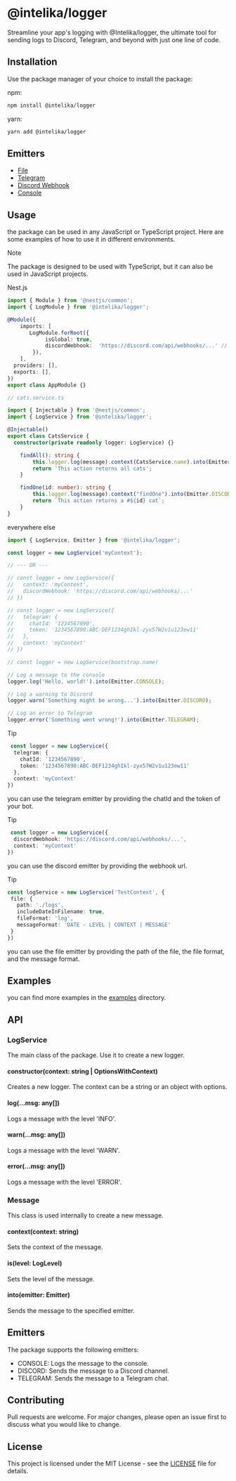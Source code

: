 
# @intelika/logger

Streamline your app's logging with @Intelika/logger, the ultimate tool for sending logs to Discord, Telegram, and beyond with just one line of code.


## Installation
Use the package manager of your choice to install the package:

npm:
```bash
npm install @intelika/logger
```
yarn:
```bash
yarn add @intelika/logger
```

## Emitters
- [File](./lib/log/emitters/file.emitter.ts)
- [Telegram](./lib/log/emitters/telegram.emitter.ts)
- [Discord Webhook](./lib/log/emitters/discord.emitter.ts)
- [Console](./lib/log/emitters/console.emitter.ts)

## Usage
the package can be used in any JavaScript or TypeScript project. Here are some examples of how to use it in different environments.

> [!NOTE]
> The package is designed to be used with TypeScript, but it can also be used in JavaScript projects.

Nest.js
```typescript
import { Module } from '@nestjs/common';
import { LogModule } from '@intelika/logger';

@Module({
    imports: [
       LogModule.forRoot({
            isGlobal: true,
            discordWebhook:  'https://discord.com/api/webhooks/...' // optional
        }),
    ],
  providers: [],
  exports: [],
})
export class AppModule {}

// cats.service.ts

import { Injectable } from '@nestjs/common';
import { LogService } from '@intelika/logger';

@Injectable()
export class CatsService {
  constructor(private readonly logger: LogService) {}

    findAll(): string {
        this.logger.log(message).context(CatsService.name).into(Emitter.CONSOLE)
        return 'This action returns all cats';
    }

    findOne(id: number): string {
        this.logger.log(message).context("findOne").into(Emitter.DISCORD)
        return `This action returns a #${id} cat`;
    }
}

```


everywhere else
```typescript
import { LogService, Emitter } from '@intelika/logger';

const logger = new LogService('myContext');

// --- OR --- 

// const logger = new LogService({
//   context: 'myContext',
//   discordWebhook: 'https://discord.com/api/webhooks/...'
// })

// const logger = new LogService({
//   telegram: {
//     chatId: '1234567890',
//     token: '1234567890:ABC-DEF1234ghIkl-zyx57W2v1u123ew11'
//   },
//   context: 'myContext'
// })

// const logger = new LogService(bootstrap.name)

// Log a message to the console
logger.log('Hello, world!').into(Emitter.CONSOLE);

// Log a warning to Discord
logger.warn('Something might be wrong...').into(Emitter.DISCORD);

// Log an error to Telegram
logger.error('Something went wrong!').into(Emitter.TELEGRAM);
```

> [!TIP]
> ```ts
>  const logger = new LogService({
>   telegram: {
>     chatId: '1234567890',
>     token: '1234567890:ABC-DEF1234ghIkl-zyx57W2v1u123ew11'
>   },
>   context: 'myContext'
> })
>```
> you can use the telegram emitter by providing the chatId and the token of your bot.

> [!TIP]
> ```ts
>  const logger = new LogService({
>   discordWebhook: 'https://discord.com/api/webhooks/...',
>   context: 'myContext'
> })
>```
> you can use the discord emitter by providing the webhook url.

> [!TIP]
> ```ts
> const logService = new LogService('TestContext', {
>  file: {
>    path: './logs',
>    includeDateInFilename: true,
>    fileFormat: 'log',
>    messageFormat: 'DATE - LEVEL | CONTEXT | MESSAGE'
>  }
>})
>```
> you can use the file emitter by providing the path of the file, the file format, and the message format.

## Examples
you can find more examples in the [examples](./examples) directory.

## API

### LogService

The main class of the package. Use it to create a new logger.

#### constructor(context: string | OptionsWithContext)

Creates a new logger. The context can be a string or an object with options.

#### log(...msg: any[])

Logs a message with the level 'INFO'.

#### warn(...msg: any[])

Logs a message with the level 'WARN'.

#### error(...msg: any[])

Logs a message with the level 'ERROR'.

### Message

This class is used internally to create a new message.

#### context(context: string)

Sets the context of the message.

#### is(level: LogLevel)

Sets the level of the message.

#### into(emitter: Emitter)

Sends the message to the specified emitter.

## Emitters

The package supports the following emitters:

- CONSOLE: Logs the message to the console.
- DISCORD: Sends the message to a Discord channel.
- TELEGRAM: Sends the message to a Telegram chat.

## Contributing
Pull requests are welcome. For major changes, please open an issue first to discuss what you would like to change.



## License
This project is licensed under the MIT License - see the [LICENSE](LICENSE) file for details.
